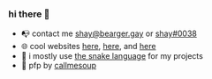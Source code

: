 ### hi there 👋

- 📭 contact me [shay@bearger.gay](mailto:shay@bearger.gay) or [shay#0038](https://discord.com/users/115238234778370049)
- 🌐 cool websites [here](https://boob.place "boobspace"), [here](https://tinyfrogs.club "tiny frooooooooooogggs woooo"), and [here](https://shay.cat "a")
- 🐍 i mostly use [the snake language](https://python.org) for my projects
- 🎨 pfp by [callmesoup](https://twitter.com/gud_soup)
